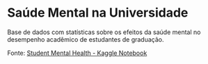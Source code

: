 # Saúde Mental na Universidade

Base de dados com statísticas sobre os efeitos da saúde mental no desempenho acadêmico de estudantes de graduação.

Fonte: [Student Mental Health - Kaggle Notebook](https://www.kaggle.com/datasets/shariful07/student-mental-health)

